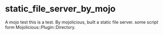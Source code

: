 # static_file_server_by_mojo
A mojo test
this is a test.
By mojolicious, built a static file server.
some script form Mojolicious::Plugin::Directory.
